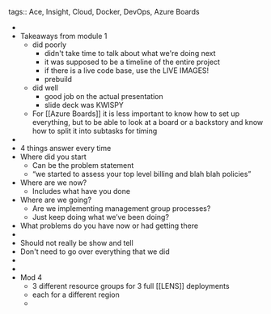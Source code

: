 tags:: Ace, Insight, Cloud, Docker, DevOps, Azure Boards

-
- Takeaways from module 1
	- did poorly
		- didn't take time to talk about what we're doing next
		- it was supposed to be a timeline of the entire project
		- if there is a live code base, use the LIVE IMAGES!
		- prebuild
	- did well
		- good job on the actual presentation
		- slide deck was KWISPY
	- For [[Azure Boards]] it is less important to know how to set up everything, but to be able to look at a board or a backstory and know how to split it into subtasks for timing
-
- 4 things answer every time
- Where did you start
	- Can be the
	  problem statement
	- “we started
	  to assess your top level billing and blah blah policies”
- Where are we now?
	- Includes what
	  have you done
- Where are we going?
	- Are we implementing
	  management group processes?
	- Just keep
	  doing what we’ve been doing?
- What problems do you have now or had getting there
-
- Should not really be show and tell
- Don't need to go over everything that we did
-
-
- Mod 4
	- 3 different resource groups for 3 full [[LENS]] deployments
	- each for a different region
	-